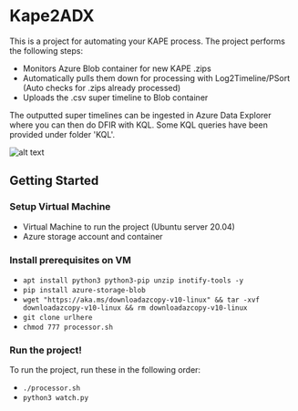 # Kape2ADX
This is a project for automating your KAPE process. The project performs the following steps:
- Monitors Azure Blob container for new KAPE .zips
- Automatically pulls them down for processing with Log2Timeline/PSort (Auto checks for .zips already processed)
- Uploads the .csv super timeline to Blob container

The outputted super timelines can be ingested in Azure Data Explorer where you can then do DFIR with KQL. Some KQL queries have been provided under folder 'KQL'.

![alt text](https://i.imgur.com/BiSSO7m.png)


## Getting Started

### Setup Virtual Machine
- Virtual Machine to run the project (Ubuntu server 20.04)
- Azure storage account and container

### Install prerequisites on VM
- ```apt install python3 python3-pip unzip inotify-tools -y```<br>
- ```pip install azure-storage-blob```<br>
- ```wget "https://aka.ms/downloadazcopy-v10-linux" && tar -xvf downloadazcopy-v10-linux && rm downloadazcopy-v10-linux```<br>
- ```git clone urlhere```
- ```chmod 777 processor.sh```

### Run the project!
To run the project, run these in the following order:
- ```./processor.sh```
- ```python3 watch.py```




